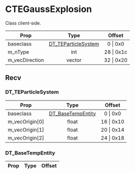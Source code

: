 # CTEGaussExplosion
Class client-side.

|Prop|Type|Offset|
|---|:-:|:-:|
|baseclass|[DT_TEParticleSystem](#DT_TEParticleSystem)|0 \| 0x0|
|m_nType|int|28 \| 0x1c|
|m_vecDirection|vector|32 \| 0x20|

## Recv

### DT_TEParticleSystem

|Prop|Type|Offset|
|---|:-:|:-:|
|baseclass|[DT_BaseTempEntity](#DT_BaseTempEntity)|0 \| 0x0|
|m_vecOrigin[0]|float|16 \| 0x10|
|m_vecOrigin[1]|float|20 \| 0x14|
|m_vecOrigin[2]|float|24 \| 0x18|

### DT_BaseTempEntity

|Prop|Type|Offset|
|---|:-:|:-:|
